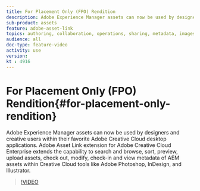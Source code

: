 ```yaml
---
title: For Placement Only (FPO) Rendition
description: Adobe Experience Manager assets can now be used by designers and creative users within their favorite Adobe Creative Cloud desktop applications. Adobe Asset Link extension for Adobe Creative Cloud Enterprise extends the capability to search and browse, sort, preview, upload assets, check out, modify, check-in and view metadata of AEM assets within Creative Cloud tools like Adobe Photoshop, InDesign, and Illustrator. 
sub-product: assets
feature: adobe-asset-link
topics: authoring, collaboration, operations, sharing, metadata, images, operations, renditions
audience: all
doc-type: feature-video
activity: use
version: 
kt : 4916 
---
```


# For Placement Only (FPO) Rendition{#for-placement-only-rendition}

Adobe Experience Manager assets can now be used by designers and creative users within their favorite Adobe Creative Cloud desktop applications. Adobe Asset Link extension for Adobe Creative Cloud Enterprise extends the capability to search and browse, sort, preview, upload assets, check out, modify, check-in and view metadata of AEM assets within Creative Cloud tools like Adobe Photoshop, InDesign, and Illustrator.

>[!VIDEO](https://video.tv.adobe.com/v/34259/?quality=12)